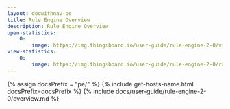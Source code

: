 ```yaml
---
layout: docwithnav-pe
title: Rule Engine Overview
description: Rule Engine Overview
open-statistics:
    0:
        image: https://img.thingsboard.io/user-guide/rule-engine-2-0/view-statistics-pe.png
view-statistics:
    0:
        image: https://img.thingsboard.io/user-guide/rule-engine-2-0/rule-engine-stats-dashboard.png
---
```


{% assign docsPrefix = "pe/" %}
{% include get-hosts-name.html docsPrefix=docsPrefix %}
{% include docs/user-guide/rule-engine-2-0/overview.md %}